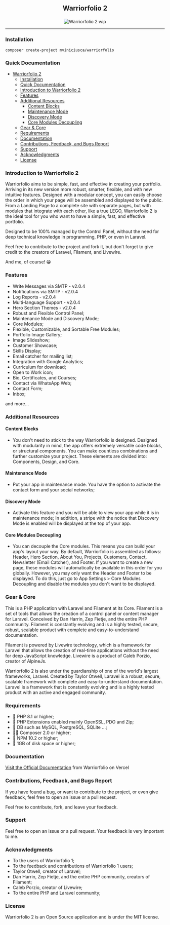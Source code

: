 ## <p align="center"> Warriorfolio 2 </p>

<p align="center">
  <img src="https://raw.githubusercontent.com/mviniciusca/warriorfolio/v2-dev-master/public/img/gif/ezgif-7-41f5195607.gif"  alt="Warriorfolio 2 wip">
</p>

___

### Installation
```
composer create-project mviniciusca/warriorfolio
```
### Quick Documentation
- [ Warriorfolio 2 ](#-warriorfolio-2-)
  - [Installation](#installation)
  - [Quick Documentation](#quick-documentation)
  - [Introduction to Warriorfolio 2](#introduction-to-warriorfolio-2)
  - [Features](#features)
  - [Additional Resources](#additional-resources)
    - [Content Blocks](#content-blocks)
    - [Maintenance Mode](#maintenance-mode)
    - [Discovery Mode](#discovery-mode)
    - [Core Modules Decoupling](#core-modules-decoupling)
  - [Gear \& Core](#gear--core)
  - [Requirements](#requirements)
  - [Documentation](#documentation)
  - [Contributions, Feedback, and Bugs Report](#contributions-feedback-and-bugs-report)
  - [Support](#support)
  - [Acknowledgments](#acknowledgments)
  - [License](#license)

### Introduction to Warriorfolio 2
Warriorfolio aims to be simple, fast, and effective in creating your portfolio. Arriving in its new version more robust, smarter, flexible, and with new intuitive features. Designed with a modular concept, you can easily choose the order in which your page will be assembled and displayed to the public. From a Landing Page to a complete site with separate pages, but with modules that integrate with each other, like a true LEGO, Warriorfolio 2 is the ideal tool for you who want to have a simple, fast, and effective portfolio.

Designed to be 100% managed by the Control Panel, without the need for deep technical knowledge in programming, PHP, or even in Laravel.

Feel free to contribute to the project and fork it, but don't forget to give credit to the creators of Laravel, Filament, and Livewire.

And me, of course! 😁

### Features
- Write Messages via SMTP - v2.0.4
- Notifications via SMTP - v2.0.4
- Log Reports - v2.0.4
- Multi-language Support - v2.0.4
- Hero Section Themes - v2.0.4
- Robust and Flexible Control Panel;
- Maintenance Mode and Discovery Mode;
- Core Modules;
- Flexible, Customizable, and Sortable Free Modules;
- Portfolio Image Gallery;
- Image Slideshow;
- Customer Showcase;
- Skills Display;
- Email catcher for mailing list;
- Integration with Google Analytics;
- Curriculum for download;
- Open to Work icon;
- Bio, Certificates, and Courses;
- Contact via WhatsApp Web;
- Contact Form;
- Inbox;

and more...

### Additional Resources

#### Content Blocks
- You don't need to stick to the way Warriorfolio is designed. Designed with modularity in mind, the app offers extremely versatile code blocks, or structural components. You can make countless combinations and further customize your project. These elements are divided into: Components, Design, and Core.
#### Maintenance Mode
- Put your app in maintenance mode. You have the option to activate the contact form and your social networks;
#### Discovery Mode
- Activate this feature and you will be able to view your app while it is in maintenance mode; In addition, a stripe with the notice that Discovery Mode is enabled will be displayed at the top of your app.
  
#### Core Modules Decoupling
- You can decouple the Core modules. This means you can build your app's layout your way. By default, Warriorfolio is assembled as follows: Header, Hero Section, About You, Projects, Customers, Contact, Newsletter (Email Catcher), and Footer. If you want to create a new page, these modules will automatically be available in this order for you globally. However, you may only want the Header and Footer to be displayed. To do this, just go to App Settings > Core Modules Decoupling and disable the modules you don't want to be displayed.

### Gear & Core
This is a PHP application with Laravel and Filament at its Core. Filament is a set of tools that allows the creation of a control panel or content manager for Laravel. Conceived by Dan Harrin, Zep Fietje, and the entire PHP community. Filament is constantly evolving and is a highly tested, secure, robust, scalable product with complete and easy-to-understand documentation.

Filament is powered by Livewire technology, which is a framework for Laravel that allows the creation of real-time applications without the need for deep JavaScript knowledge. Livewire is a product of Caleb Porzio, creator of AlpineJs.

Warriorfolio 2 is also under the guardianship of one of the world's largest frameworks, Laravel. Created by Taylor Otwell, Laravel is a robust, secure, scalable framework with complete and easy-to-understand documentation. Laravel is a framework that is constantly evolving and is a highly tested product with an active and engaged community.

### Requirements 
- 🐘 PHP 8.1 or higher;
- 🧪 PHP Extensions enabled mainly OpenSSL, PDO and Zip;
- 💾 DB such as MySQL, PostgreSQL, SQLite ...;
- 🤵🏻 Composer 2.0 or higher;
- 🌱 NPM 10.2 or higher;
- 💎 1GB of disk space or higher;

### Documentation
[Visit the Official Documentation](https://warriorfolio.vercel.app/) from Warriorfolio on Vercel


### Contributions, Feedback, and Bugs Report
If you have found a bug, or want to contribute to the project, or even give feedback, feel free to open an issue or a pull request.

Feel free to contribute, fork, and leave your feedback.

### Support
Feel free to open an issue or a pull request. Your feedback is very important to me.

### Acknowledgments
- To the users of Warriorfolio 1;
- To the feedback and contributions of Warriorfolio 1 users;
- Taylor Otwell, creator of Laravel;
- Dan Harrin, Zep Fietje, and the entire PHP community, creators of Filament;
- Caleb Porzio, creator of Livewire;
- To the entire PHP and Laravel community;

### License
Warriorfolio 2 is an Open Source application and is under the MIT license.



